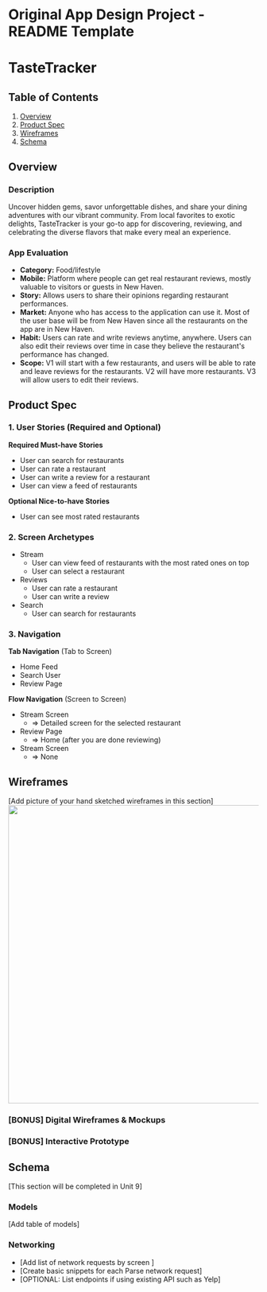 Original App Design Project - README Template
===

# TasteTracker

## Table of Contents

1. [Overview](#Overview)
2. [Product Spec](#Product-Spec)
3. [Wireframes](#Wireframes)
4. [Schema](#Schema)

## Overview

### Description

Uncover hidden gems, savor unforgettable dishes, and share your dining adventures with our vibrant community. From local favorites to exotic delights, TasteTracker is your go-to app for discovering, reviewing, and celebrating the diverse flavors that make every meal an experience.

### App Evaluation

   - **Category:** Food/lifestyle
   - **Mobile:** Platform where people can get real restaurant reviews, mostly valuable to visitors or guests in New Haven.
   - **Story:** Allows users to share their opinions regarding restaurant performances. 
   - **Market:** Anyone who has access to the application can use it. Most of the user base will be from New Haven since all the restaurants on the app are in New Haven. 
   - **Habit:** Users can rate and write reviews anytime, anywhere. Users can also edit their reviews over time in case they believe the restaurant's performance has changed. 
   - **Scope:** V1 will start with a few restaurants, and users will be able to rate and leave reviews for the restaurants. V2 will have more restaurants. V3 will allow users to edit their reviews.

## Product Spec

### 1. User Stories (Required and Optional)

**Required Must-have Stories**

* User can search for restaurants
* User can rate a restaurant 
* User can write a review for a restaurant
* User can view a feed of restaurants

**Optional Nice-to-have Stories**

* User can see most rated restaurants

### 2. Screen Archetypes

- Stream
    * User can view feed of restaurants with the most rated ones on top
    * User can select a restaurant
- Reviews
    * User can rate a restaurant
    * User can write a review
- Search
    * User can search for restaurants

### 3. Navigation

**Tab Navigation** (Tab to Screen)

* Home Feed
* Search User
* Review Page

**Flow Navigation** (Screen to Screen)

- Stream Screen
    * => Detailed screen for the selected restaurant
- Review Page
    * => Home (after you are done reviewing)
- Stream Screen
    * => None

## Wireframes

[Add picture of your hand sketched wireframes in this section]
<img src="YOUR_WIREFRAME_IMAGE_URL" width=600>

### [BONUS] Digital Wireframes & Mockups

### [BONUS] Interactive Prototype

## Schema 

[This section will be completed in Unit 9]

### Models

[Add table of models]

### Networking

- [Add list of network requests by screen ]
- [Create basic snippets for each Parse network request]
- [OPTIONAL: List endpoints if using existing API such as Yelp]
